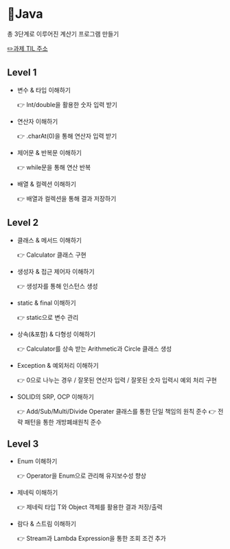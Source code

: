 # 📗Java 


총 3단계로 이루어진 계산기 프로그램 만들기

[✏️과제 TIL 주소 ](https://sharp-houseboat-a45.notion.site/1-22c34f9f370b80c2ae5ec62515f0f654?source=copy_link)    



## **Level 1**

- 변수 & 타입 이해하기

  👉  Int/double을 활용한 숫자 입력 받기

- 연산자 이해하기

  👉 .charAt(0)을 통해 연산자 입력 받기

- 제어문 & 반복문 이해하기

  👉 while문을 통해 연산 반복

- 배열 & 컬렉션 이해하기

  👉 배열과 컬렉션을 통해 결과 저장하기

## **Level 2**

- 클래스 & 메서드 이해하기

  👉 Calculator 클래스 구현

- 생성자 & 접근 제어자 이해하기

  👉 생성자를 통해 인스턴스 생성

- static & final 이해하기

  👉 static으로 변수 관리

- 상속(&포함) & 다형성 이해하기

  👉 Calculator를 상속 받는 Arithmetic과 Circle 클래스 생성

- Exception & 예외처리 이해하기

  👉 0으로 나누는 경우 / 잘못된 연산자 입력 / 잘못된 숫자 입력시 예외 처리 구현

- SOLID의 SRP, OCP 이해하기

  👉 Add/Sub/Multi/Divide Operater 클래스를 통한 단일 책임의 원칙 준수
  👉 전략 패턴을 통한 개방폐쇄원칙 준수


## **Level 3**

- Enum 이해하기

  👉 Operator을 Enum으로 관리해 유지보수성 향상

- 제네릭 이해하기

  👉 제네릭 타입 T와 Object 객체를 활용한 결과 저장/출력

- 람다 & 스트림 이해하기

  👉 Stream과 Lambda Expression을 통한 조회 조건 추가
